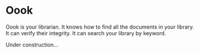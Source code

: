 # Oook

Oook is your librarian. It knows how to find all the documents in your library.
It can verify their integrity. It can search your library by keyword.


Under construction...
